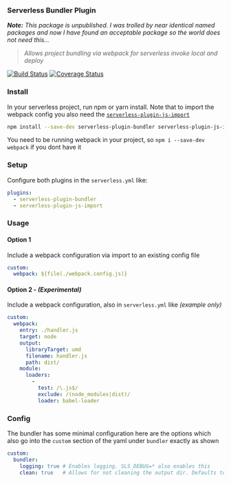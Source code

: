 ### Serverless Bundler Plugin

_**Note:** This package is unpublished. I was trolled by near identical named packages and now I have found an acceptable package so the world does not need this..._

> _Allows project bundling via webpack for serverless invoke local and deploy_

[![Build Status](https://travis-ci.org/lteacher/serverless-plugin-bundler.svg?branch=master)](https://travis-ci.org/lteacher/serverless-plugin-bundler)
[![Coverage Status](https://coveralls.io/repos/github/lteacher/serverless-plugin-bundler/badge.svg?branch=master)](https://coveralls.io/github/lteacher/serverless-plugin-bundler?branch=master)

### Install

In your serverless project, run npm or yarn install. Note that to import the webpack config you also need the [`serverless-plugin-js-import`](https://www.npmjs.com/package/serverless-plugin-js-import)

```sh
npm install --save-dev serverless-plugin-bundler serverless-plugin-js-import
```

You need to be running webpack in your project, so `npm i --save-dev webpack` if you dont have it

### Setup
Configure both plugins in the `serverless.yml` like:

```yaml
plugins:
  - serverless-plugin-bundler
  - serverless-plugin-js-import
```

### Usage

#### Option 1

Include a webpack configuration via import to an existing config file

```yaml
custom:
  webpack: ${file(./webpack.config.js)}
```

#### Option 2 - _(Experimental)_

Include a webpack configuration, also in `serverless.yml` like _(example only)_

```yaml
custom:
  webpack:
    entry: ./handler.js
    target: node
    output:
      libraryTarget: umd
      filename: handler.js
      path: dist/
    module:
      loaders:
        -
          test: /\.js$/
          exclude: /(node_modules|dist)/
          loader: babel-loader
```

### Config

The bundler has some minimal configuration here are the options which also go into the `custom` section of the yaml under `bundler` exactly as shown

```yaml
custom:
  bundler:
    logging: true # Enables logging. SLS_DEBUG=* also enables this
    clean: true   # Allows for not cleaning the output dir. Defaults to true
```
